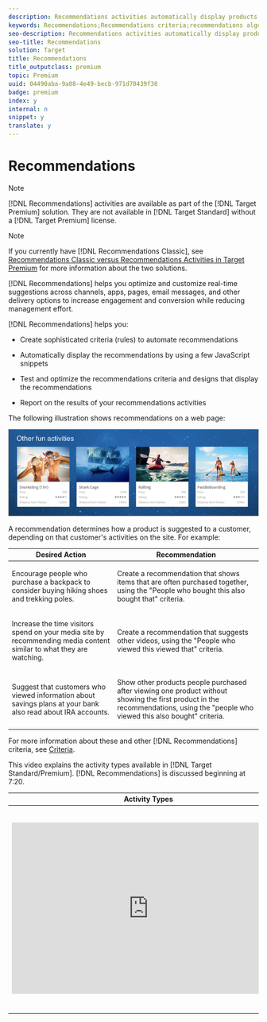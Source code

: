 ```yaml
---
description: Recommendations activities automatically display products or content that might interest your customers based on previous user activity or other algorithms. Recommendations help direct customers to relevant items they might otherwise not know about.
keywords: Recommendations;Recommendations criteria;recommendations algorithms;recommendations activity;criteria;recommendations targeting
seo-description: Recommendations activities automatically display products or content that might interest your customers based on previous user activity or other algorithms. Recommendations help direct customers to relevant items they might otherwise not know about.
seo-title: Recommendations
solution: Target
title: Recommendations
title_outputclass: premium
topic: Premium
uuid: 04490aba-9a08-4e49-becb-971d70439f30
badge: premium
index: y
internal: n
snippet: y
translate: y
---
```


# Recommendations


>[!NOTE]
>
>[!DNL  Recommendations] activities are available as part of the [!DNL  Target Premium] solution. They are not available in [!DNL  Target Standard] without a [!DNL  Target Premium] license. 




>[!NOTE]
>
>If you currently have [!DNL  Recommendations Classic], see [ Recommendations Classic versus Recommendations Activities in Target Premium](c_recommendations/c_recommendations-classic-versus-recommendations-activities-target-premium.md#concept_A80223EF66634EA380580C2823A581C5) for more information about the two solutions. 



[!DNL  Recommendations] helps you optimize and customize real-time suggestions across channels, apps, pages, email messages, and other delivery options to increase engagement and conversion while reducing management effort. 

[!DNL  Recommendations] helps you: 


* Create sophisticated criteria (rules) to automate recommendations 

* Automatically display the recommendations by using a few JavaScript snippets 

* Test and optimize the recommendations criteria and designs that display the recommendations 

* Report on the results of your recommendations activities 



The following illustration shows recommendations on a web page: 

![](assets/velocity_example.png) 

A recommendation determines how a product is suggested to a customer, depending on that customer's activities on the site. For example: 



<table id="table_4753CB411DA247C08C8AC46B0D034879"> 
 <thead> 
  <tr> 
   <th colname="col1" class="entry"> Desired Action </th> 
   <th colname="col2" class="entry"> Recommendation </th> 
  </tr>
 </thead>
 <tbody> 
  <tr> 
   <td colname="col1"> <p>Encourage people who purchase a backpack to consider buying hiking shoes and trekking poles. </p> </td> 
   <td colname="col2"> <p>Create a recommendation that shows items that are often purchased together, using the "People who bought this also bought that" criteria. </p> </td> 
  </tr> 
  <tr> 
   <td colname="col1"> <p>Increase the time visitors spend on your media site by recommending media content similar to what they are watching. </p> </td> 
   <td colname="col2"> <p>Create a recommendation that suggests other videos, using the "People who viewed this viewed that" criteria. </p> </td> 
  </tr> 
  <tr> 
   <td colname="col1"> <p>Suggest that customers who viewed information about savings plans at your bank also read about IRA accounts. </p> </td> 
   <td colname="col2"> <p>Show other products people purchased after viewing one product without showing the first product in the recommendations, using the "people who viewed this also bought" criteria. </p> </td> 
  </tr> 
 </tbody> 
</table>

For more information about these and other [!DNL  Recommendations] criteria, see [ Criteria](c_recommendations/c_algorithms.md#concept_4BD01DC437F543C0A13621C93A302750). 

This video explains the activity types available in [!DNL  Target Standard/Premium]. [!DNL  Recommendations] is discussed beginning at 7:20. 



<table id="table_C56F4BE9B867463380013C584D97DAD2"> 
 <thead> 
  <tr> 
   <th class="entry" colspan="2"> Activity Types </th> 
   <th colname="col3" class="entry"> 9:03 </th> 
  </tr>
 </thead>
 <tbody> 
  <tr> 
   <td colspan="2"> <p> 
     <div width="550" class="video-iframe"> 
      <iframe src="https://www.youtube.com/embed/vtHg1pPFJp8/" frameborder="0" webkitallowfullscreen="true" mozallowfullscreen="true" oallowfullscreen="true" msallowfullscreen="true" allowfullscreen="allowfullscreen" scrolling="no" width="550" height="345">https://www.youtube.com/embed/vtHg1pPFJp8/</iframe>
     </div> </p> </td> 
   <td colname="col3"> <p> 
     <ul id="ul_B17C3EFA4B664415AE0159E418FF45C4"> 
      <li id="li_916224D2105348BE93D60015B2F43D4F"> <p>Describe the types of activities included in Adobe Target </p> </li> 
      <li id="li_0FED234A3A054DEAB62C4F58BAB47F7F"> <p>Select the appropriate activity type to achieve your goals </p> </li> 
      <li id="li_6C4D1871E45D40118D7D9D4DF81547B5"> <p>Describe the three-step guided workflow that applies to all activity types </p> </li> 
     </ul> </p> </td> 
  </tr> 
 </tbody> 
</table>

